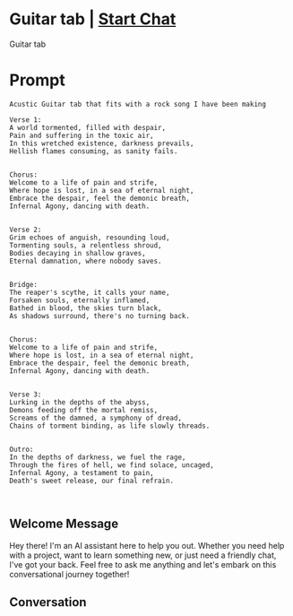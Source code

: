 

# Guitar tab | [Start Chat](https://gptcall.net/chat.html?data=%7B%22contact%22%3A%7B%22id%22%3A%22uq1x5u01j3lYTGlkRQVv_%22%2C%22flow%22%3Atrue%7D%7D)
Guitar tab 

# Prompt

```
Acustic Guitar tab that fits with a rock song I have been making

Verse 1:
A world tormented, filled with despair,
Pain and suffering in the toxic air,
In this wretched existence, darkness prevails,
Hellish flames consuming, as sanity fails.


Chorus:
Welcome to a life of pain and strife,
Where hope is lost, in a sea of eternal night,
Embrace the despair, feel the demonic breath,
Infernal Agony, dancing with death.


Verse 2:
Grim echoes of anguish, resounding loud,
Tormenting souls, a relentless shroud,
Bodies decaying in shallow graves,
Eternal damnation, where nobody saves.


Bridge:
The reaper's scythe, it calls your name,
Forsaken souls, eternally inflamed,
Bathed in blood, the skies turn black,
As shadows surround, there's no turning back.


Chorus:
Welcome to a life of pain and strife,
Where hope is lost, in a sea of eternal night,
Embrace the despair, feel the demonic breath,
Infernal Agony, dancing with death.


Verse 3:
Lurking in the depths of the abyss,
Demons feeding off the mortal remiss,
Screams of the damned, a symphony of dread,
Chains of torment binding, as life slowly threads.


Outro:
In the depths of darkness, we fuel the rage,
Through the fires of hell, we find solace, uncaged,
Infernal Agony, a testament to pain,
Death's sweet release, our final refrain.



```

## Welcome Message
Hey there! I'm an AI assistant here to help you out. Whether you need help with a project, want to learn something new, or just need a friendly chat, I've got your back. Feel free to ask me anything and let's embark on this conversational journey together!

## Conversation



